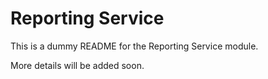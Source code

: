 # Reporting Service

This is a dummy README for the Reporting Service module.

More details will be added soon.


